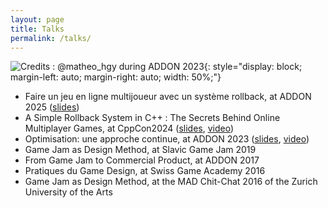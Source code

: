 ```yaml
---
layout: page
title: Talks
permalink: /talks/
---
```

![Credits : @matheo_hgy during [ADDON 2023](https://addon.events/)](../images/AddOn-16-scaled.jpg){: style="display: block;
  margin-left: auto;
  margin-right: auto;
  width: 50%;"}
- Faire un jeu en ligne multijoueur avec un système rollback, at ADDON 2025 ([slides](https://eliasfarhan.ch/ADDON2025))
- A Simple Rollback System in C++ : The Secrets Behind Online Multiplayer Games, at CppCon2024 ([slides](https://eliasfarhan.ch/CppCon2024), [video](https://www.youtube.com/watch?v=xkcGa-Xw154))
- Optimisation: une approche continue, at ADDON 2023 ([slides](https://eliasfarhan.ch/ADDON2023), [video](https://www.youtube.com/watch?v=IsZuUBd-sZE))
- Game Jam as Design Method, at Slavic Game Jam 2019
- From Game Jam to Commercial Product, at ADDON 2017
- Pratiques du Game Design, at Swiss Game Academy 2016
- Game Jam as Design Method, at the MAD Chit-Chat 2016 of the Zurich University of the Arts
